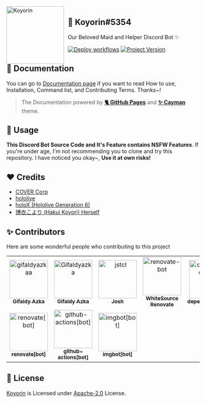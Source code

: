 <a href="https://koyorin.gq/">
    <img src="https://cdn.upload.systems/uploads/x9kVZhqu.png" alt="Koyorin" style="float: left; margin: 0 10px 0 0; pointer-events: none;" align="left" height="150" width="150">
</a>

## 🧪 Koyorin#5354

Our Beloved Maid and Helper Discord Bot ✨

[![Deploy workflows](https://img.shields.io/github/workflow/status/gifaldyazkaa/koyorin/%5BHeroku%5D%20Deploy?label=Deploy&logo=github%20actions&style=for-the-badge)](./.github/workflows/Deploy.yml) [![Project Version](https://img.shields.io/github/package-json/v/gifaldyazkaa/koyorin?logo=node.js&style=for-the-badge)](./package.json)

## 📄 Documentation

You can go to [Documentation page](https://koyorin.gq/) if you want to read How to use, Installation, Command list, and Contributing Terms. Thanks~!

> The Documentation powered by [**🐈 GitHub Pages**](https://pages.github.com) and [**✨ Cayman**](https://github.com/pages-themes/cayman) theme.

## 📌 Usage

**This Discord Bot Source Code and It's Feature contains NSFW Features**. If you're under age, I'm not recommending you to clone and try this repository. I have noticed you okay~, **Use it at own risks!**

## ❤️ Credits

- [COVER Corp](https://cover-corp.com/)
- [hololive](https://www.hololive.tv)
- [holoX (Hololive Generation 6)](https://hololive.hololivepro.com/en/special/3268/)
- [博衣こより (Hakui Koyori) Herself](https://twitter.com/hakuikoyori)

## ✨ Contributors

Here are some wonderful people who contributing to this project

<!-- readme: gifaldyazkaa,collaborators,contributors,bots -start -->
<table>
<tr>
    <td align="center">
        <a href="https://github.com/gifaldyazkaa">
            <img src="https://avatars.githubusercontent.com/u/68645946?v=4" width="100;" alt="gifaldyazkaa"/>
            <br />
            <sub><b>Gifaldy Azka</b></sub>
        </a>
    </td>
    <td align="center">
        <a href="https://github.com/Gifaldyazka">
            <img src="https://avatars.githubusercontent.com/u/37253794?v=4" width="100;" alt="Gifaldyazka"/>
            <br />
            <sub><b>Gifaldy Azka</b></sub>
        </a>
    </td>
    <td align="center">
        <a href="https://github.com/jstcl">
            <img src="https://avatars.githubusercontent.com/u/91227737?v=4" width="100;" alt="jstcl"/>
            <br />
            <sub><b>Josh</b></sub>
        </a>
    </td>
    <td align="center">
        <a href="https://github.com/renovate-bot">
            <img src="https://avatars.githubusercontent.com/u/25180681?v=4" width="100;" alt="renovate-bot"/>
            <br />
            <sub><b>WhiteSource Renovate</b></sub>
        </a>
    </td>
    <td align="center">
        <a href="https://github.com/dependabot[bot]">
            <img src="https://avatars.githubusercontent.com/in/29110?v=4" width="100;" alt="dependabot[bot]"/>
            <br />
            <sub><b>dependabot[bot]</b></sub>
        </a>
    </td>
    <td align="center">
        <a href="https://github.com/kodiakhq[bot]">
            <img src="https://avatars.githubusercontent.com/in/29196?v=4" width="100;" alt="kodiakhq[bot]"/>
            <br />
            <sub><b>kodiakhq[bot]</b></sub>
        </a>
    </td></tr>
<tr>
    <td align="center">
        <a href="https://github.com/renovate[bot]">
            <img src="https://avatars.githubusercontent.com/in/2740?v=4" width="100;" alt="renovate[bot]"/>
            <br />
            <sub><b>renovate[bot]</b></sub>
        </a>
    </td>
    <td align="center">
        <a href="https://github.com/github-actions[bot]">
            <img src="https://avatars.githubusercontent.com/in/15368?v=4" width="100;" alt="github-actions[bot]"/>
            <br />
            <sub><b>github-actions[bot]</b></sub>
        </a>
    </td>
    <td align="center">
        <a href="https://github.com/imgbot[bot]">
            <img src="https://avatars.githubusercontent.com/in/4706?v=4" width="100;" alt="imgbot[bot]"/>
            <br />
            <sub><b>imgbot[bot]</b></sub>
        </a>
    </td></tr>
</table>
<!-- readme: gifaldyazkaa,collaborators,contributors,bots -end -->

## 📃 License

[Koyorin](#) is Licensed under [Apache-2.0](./LICENSE) License.
